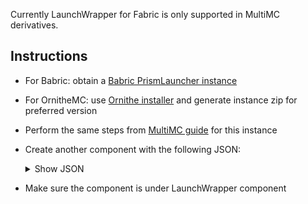 Currently LaunchWrapper for Fabric is only supported in MultiMC derivatives.

## Instructions
- For Babric: obtain a [Babric PrismLauncher instance](https://github.com/babric/prism-instance)
- For OrnitheMC: use [Ornithe installer](https://maven.ornithemc.net/api/maven/latest/file/releases/net/ornithemc/ornithe-installer) and generate instance zip for preferred version
- Perform the same steps from [MultiMC guide](../MultiMC.md) for this instance
- Create another component with the following JSON:
    <details>
    <summary>Show JSON</summary>

    ```json
    {
        "formatVersion": 1,
        "name": "LaunchWrapper Fabric Compat",
        "uid": "org.mcphackers.launchwrapper.fabric",
        "version": "1.0-SNAPSHOT",
        "libraries": [
            {
                "downloads": {},
                "name": "org.mcphackers:launchwrapper-fabric:1.0-SNAPSHOT"
            }
        ],
        "mainClass": "org.mcphackers.launchwrapper.fabric.FabricBridge"
    }
    ```

    Again, for the library without download you need to build LaunchWrapper. Copy jar from `launchwrapper-fabric/build/libs/launchwrapper-fabric-1.0-SNAPSHOT.jar` to `<MutltiMC root>/libraries/org/mcphackers/launchwrapper-fabric/1.0-SNAPSHOT/launchwrapper-fabric-1.0-SNAPSHOT.jar`
    </details>

- Make sure the component is under LaunchWrapper component
